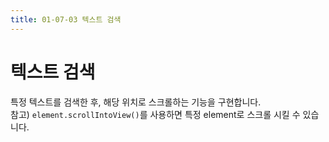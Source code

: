 ```yaml
---
title: 01-07-03 텍스트 검색
---
```


# 텍스트 검색



특정 텍스트를 검색한 후, 해당 위치로 스크롤하는 기능을 구현합니다.  
참고) `element.scrollIntoView()`를 사용하면 특정 element로 스크롤 시킬 수 있습니다.